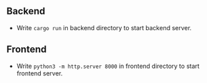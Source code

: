 ## Backend

- Write `cargo run` in backend directory to start backend server.

## Frontend

- Write `python3 -m http.server 8000` in frontend directory to start frontend server.